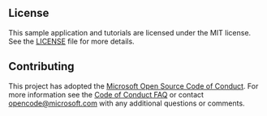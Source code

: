 ## License
This sample application and tutorials are licensed under the MIT license. See the [LICENSE](https://github.com/dhruvanmurthy/AccessibilitySamples/blob/master/LICENSE) file for more details.

## Contributing

This project has adopted the [Microsoft Open Source Code of Conduct](https://opensource.microsoft.com/codeofconduct/). For more information see the [Code of Conduct FAQ](https://opensource.microsoft.com/codeofconduct/faq/) or contact [opencode@microsoft.com](mailto:opencode@microsoft.com) with any additional questions or comments.
